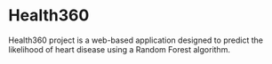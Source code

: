 # Health360
Health360 project is a web-based application designed to predict the likelihood of heart disease using a Random Forest algorithm.
